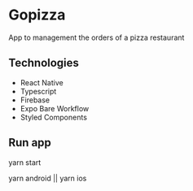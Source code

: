 # Gopizza
App to management the orders of a pizza restaurant

## Technologies
- React Native
- Typescript
- Firebase
- Expo Bare Workflow
- Styled Components


## Run app

yarn start

yarn android || yarn ios
